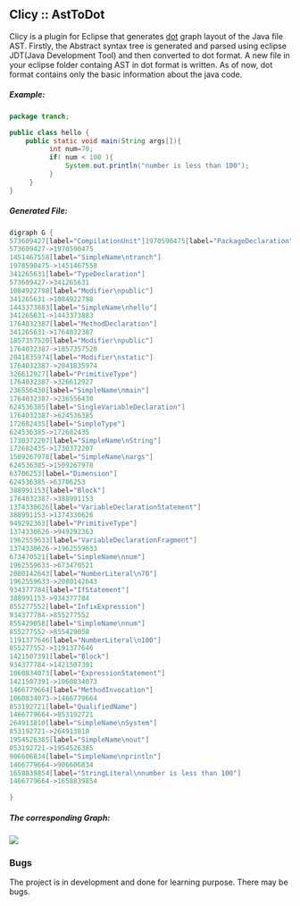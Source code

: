 ## Clicy :: AstToDot 
Clicy is a plugin for Eclipse that generates [dot](https://en.wikipedia.org/wiki/DOT_(graph_description_language)) graph layout of the Java file AST.  Firstly, the Abstract syntax tree is generated and parsed using eclipse JDT(Java Development Tool) and then converted to dot format. A new file in your eclipse folder containg AST in dot format is written. As of now, dot format contains only the basic information about the java code.

##### Example:
```java
package tranch;

public class hello {
	public static void main(String args[]){
	      int num=70;
	      if( num < 100 ){
			  System.out.println("number is less than 100");
	      }
	 }
}

```
##### Generated File:
```d
digraph G {
573609427[label="CompilationUnit"]1970590475[label="PackageDeclaration"]
573609427->1970590475
1451467558[label="SimpleName\ntranch"]
1970590475->1451467558
341265631[label="TypeDeclaration"]
573609427->341265631
1084922798[label="Modifier\npublic"]
341265631->1084922798
1443373883[label="SimpleName\nhello"]
341265631->1443373883
1764032387[label="MethodDeclaration"]
341265631->1764032387
1857357520[label="Modifier\npublic"]
1764032387->1857357520
2041835974[label="Modifier\nstatic"]
1764032387->2041835974
326612927[label="PrimitiveType"]
1764032387->326612927
236556430[label="SimpleName\nmain"]
1764032387->236556430
624536385[label="SingleVariableDeclaration"]
1764032387->624536385
172682435[label="SimpleType"]
624536385->172682435
1730372207[label="SimpleName\nString"]
172682435->1730372207
1509267978[label="SimpleName\nargs"]
624536385->1509267978
63706253[label="Dimension"]
624536385->63706253
388991153[label="Block"]
1764032387->388991153
1374330626[label="VariableDeclarationStatement"]
388991153->1374330626
949292363[label="PrimitiveType"]
1374330626->949292363
1962559633[label="VariableDeclarationFragment"]
1374330626->1962559633
673470521[label="SimpleName\nnum"]
1962559633->673470521
2080142643[label="NumberLiteral\n70"]
1962559633->2080142643
934377784[label="IfStatement"]
388991153->934377784
855277552[label="InfixExpression"]
934377784->855277552
855429058[label="SimpleName\nnum"]
855277552->855429058
1191377646[label="NumberLiteral\n100"]
855277552->1191377646
1421507391[label="Block"]
934377784->1421507391
1060834073[label="ExpressionStatement"]
1421507391->1060834073
1466779664[label="MethodInvocation"]
1060834073->1466779664
853192721[label="QualifiedName"]
1466779664->853192721
264913810[label="SimpleName\nSystem"]
853192721->264913810
1954526385[label="SimpleName\nout"]
853192721->1954526385
906606834[label="SimpleName\nprintln"]
1466779664->906606834
1658839854[label="StringLiteral\nnumber is less than 100"]
1466779664->1658839854

}
```
##### The corresponding Graph:
![](https://raw.githubusercontent.com/aasis21/Slink-Eclipse-PlugIn/master/foo.png?token=AYNpSAh0vpdEFV-LSXOLpCuqcAe_OOXzks5bXhIkwA%3D%3D)



### Bugs
The project is in development and done for learning purpose. There may be bugs. 
